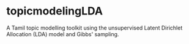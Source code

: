 # topicmodelingLDA
A Tamil topic modelling toolkit using the unsupervised Latent Dirichlet Allocation (LDA) model and Gibbs' sampling.  
